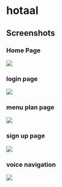 # hotaal

## Screenshots

### Home Page
![](image/homepage.png)

### login page
![](image/login%20page.png)

### menu plan page
![](image/menu%20plan%20page.png)

### sign up page
![](image/sign%20up%20page.png)

### voice navigation

![](image/voice%20navigation%20page.png)

